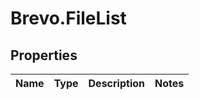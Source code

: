 # Brevo.FileList

## Properties
Name | Type | Description | Notes
------------ | ------------- | ------------- | -------------


